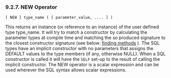 <div>

<div>

<div>

<div>

### 9.2.7. NEW Operator

</div>

</div>

</div>

``` programlisting
[ NEW ] type_name ( [ parameter_value, .... ] )
```

This returns an instance (or reference to an instance) of the user
defined type type_name. It will try to match a constructor by
calculating the parameter types at compile time and matching the so
produced signature to the closest constructor signature (see below:
<a href="udtfindingmethods.html" class="link"
title="9.2.8. Finding Methods - Method Signatures Generation &amp; Comparison">finding
methods</a> ). The SQL types have an implicit constructor with no
parameters that assigns the DEFAULT values to the type members (if any,
otherwise NULL). When a SQL constructor is called it will have the
`SELF` set-up to the result of calling the implicit constructor. The NEW
operator is a scalar expression and can be used wherever the SQL syntax
allows scalar expressions.

</div>

